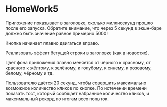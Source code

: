 # HomeWork5

Приложение показывает в заголовке, сколько миллисекунд прошло после его запуска. Обратите внимание, что через 5 секунд в экшн-баре должно быть значение равное примерно 5000!

Кнопка начинает плавно двигаться вправо.

Реализовать эффект бегущей строки в заголовке (как в новостях).

Цвет фона приложения плавно меняется от чёрного к красному, от красного к жёлтому, к зелёному, к голубому, к синему, к розовому, белому, чёрному и тд.

Пользователю даётся 20 секунд, чтобы совершить максимально возможное количество кликов по кнопке. По истечении времени показать тост, который сообщает набранное количество кликов, и максимальный рекорд по итогам всех попыток.